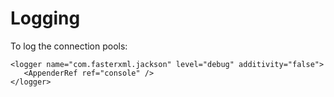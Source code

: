 # Logging

To log the connection pools:

```markup
<logger name="com.fasterxml.jackson" level="debug" additivity="false">
   <AppenderRef ref="console" />
</logger>
```



